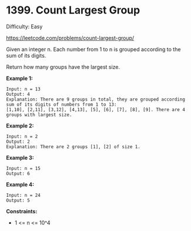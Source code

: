 # 1399. Count Largest Group

Difficulty: Easy

https://leetcode.com/problems/count-largest-group/

Given an integer n. Each number from 1 to n is grouped according to the sum of its digits. 

Return how many groups have the largest size.

**Example 1:**
```
Input: n = 13
Output: 4
Explanation: There are 9 groups in total, they are grouped according sum of its digits of numbers from 1 to 13:
[1,10], [2,11], [3,12], [4,13], [5], [6], [7], [8], [9]. There are 4 groups with largest size.
```

**Example 2:**
```
Input: n = 2
Output: 2
Explanation: There are 2 groups [1], [2] of size 1.
```

**Example 3:**
```
Input: n = 15
Output: 6
```

**Example 4:**
```
Input: n = 24
Output: 5
```

**Constraints:**

* 1 <= n <= 10^4
